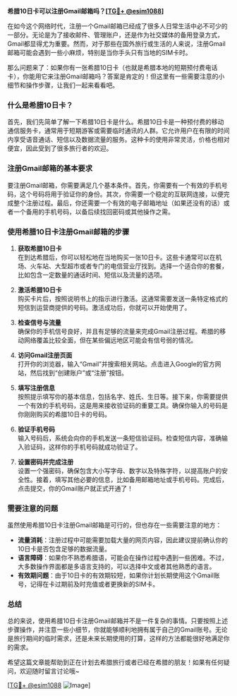 **希腊10日卡可以注册Gmail邮箱吗？[[TG💪+ @esim1088](https://t.me/s/esim1088)]**

在如今这个网络时代，注册一个Gmail邮箱已经成了很多人日常生活中必不可少的一部分。无论是为了接收邮件、管理账户，还是作为社交媒体的备用登录方式，Gmail都显得尤为重要。然而，对于那些在国外旅行或生活的人来说，注册Gmail邮箱可能会遇到一些小麻烦，特别是当你手头只有当地的SIM卡时。

那么问题来了：如果你有一张希腊10日卡（也就是希腊本地的短期预付费电话卡），你能用它来注册Gmail邮箱吗？答案是肯定的！但这里有一些需要注意的小细节和操作步骤，让我们一起来看看吧。

### 什么是希腊10日卡？

首先，我们先简单了解一下希腊10日卡是什么。希腊10日卡是一种预付费的移动通信服务卡，通常用于短期游客或需要临时通讯的人群。它允许用户在有限的时间内享受语音通话、短信以及数据流量的服务。这种卡的使用非常灵活，价格也相对便宜，因此受到了很多旅行者的欢迎。

### 注册Gmail邮箱的基本要求

要注册Gmail邮箱，你需要满足几个基本条件。首先，你需要有一个有效的手机号码，这个号码将用于验证你的身份。其次，你需要一个稳定的互联网连接，以便完成整个注册过程。最后，你还需要一个有效的电子邮箱地址（如果还没有的话）或者一个备用的手机号码，以备后续找回密码或其他操作之需。

### 使用希腊10日卡注册Gmail邮箱的步骤

1. **获取希腊10日卡**  
   在到达希腊后，你可以轻松地在当地购买一张10日卡。这些卡通常可以在机场、火车站、大型超市或者专门的电信营业厅找到。选择一个适合你的套餐，比如包含一定数量的通话时间、短信以及流量的选项。

2. **激活希腊10日卡**  
   购买卡片后，按照说明书上的指示进行激活。这通常需要发送一条特定格式的短信到运营商提供的号码。激活成功后，你就可以开始使用了。

3. **检查信号与流量**  
   确保你的手机信号良好，并且有足够的流量来完成Gmail注册过程。希腊的移动网络覆盖比较全面，但在某些偏远地区可能会有信号弱的情况。

4. **访问Gmail注册页面**  
   打开你的浏览器，输入“Gmail”并搜索相关网站。点击进入Google的官方网站，然后找到“创建账户”或“注册”按钮。

5. **填写注册信息**  
   按照提示填写你的基本信息，包括名字、姓氏、生日等。接下来，你需要提供一个有效的手机号码，这是用来接收验证码的重要工具。确保你输入的号码是你刚刚购买的希腊10日卡的号码。

6. **验证手机号码**  
   输入号码后，系统会向你的手机发送一条短信验证码。检查短信内容，准确输入验证码，这样你的手机号码就成功验证了。

7. **设置密码并完成注册**  
   设置一个强密码，确保包含大小写字母、数字以及特殊字符，以提高账户的安全性。接着，填写其他必要的信息，比如备用邮箱地址或手机号码。完成后，点击提交，你的Gmail账户就正式开通了！

### 需要注意的问题

虽然使用希腊10日卡注册Gmail邮箱是可行的，但也存在一些需要注意的地方：

- **流量消耗**：注册过程中可能需要加载大量的网页内容，因此建议提前确认你的10日卡是否包含足够的数据流量。
- **语言障碍**：如果你不熟悉希腊语，可能会在操作过程中遇到一些困难。不过，大多数操作界面都是多语言支持的，可以选择中文或者其他熟悉的语言。
- **有效期问题**：由于10日卡的有效期较短，如果你计划长期使用这个Gmail账号，记得在卡过期前及时充值或者更换新的SIM卡。

### 总结

总的来说，使用希腊10日卡注册Gmail邮箱并不是一件复杂的事情。只要按照上述步骤操作，并注意一些小细节，你就能够顺利地拥有属于自己的Gmail账号。无论是旅行期间的临时需求，还是未来长期使用的打算，这样的方法都能很好地满足你的需求。

希望这篇文章能帮助到正在计划去希腊旅行或者已经在希腊的朋友！如果有任何疑问，欢迎随时留言讨论哦~  

[[TG💪+ @esim1088](https://t.me/s/esim1088) ![Image](https://i.postimg.cc/4NQfJmqS/Snipaste-2025-05-13-00-14-12.png)]